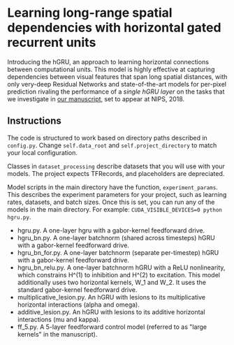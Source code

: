 # Learning long-range spatial dependencies with horizontal gated recurrent units

Introducing the hGRU, an approach to learning horizontal connections between computational units. This model is highly effective at capturing dependencies between visual features that span long spatial distances, with only very-deep Residual Networks and state-of-the-art models for per-pixel prediction rivaling the performance of a *single hGRU layer* on the tasks that we investigate in [our manuscript](https://arxiv.org/abs/1805.08315), set to appear at NIPS, 2018.

## Instructions
The code is structured to work based on directory paths described in `config.py`. Change `self.data_root` and `self.project_directory` to match your local configuration.

Classes in `dataset_processing` describe datasets that you will use with your models. The project expects TFRecords, and placeholders are depreciated.

Model scripts in the main directory have the function, `experiment_params`. This describes the experiment parameters for your project, such as learning rates, datasets, and batch sizes. Once this is set, you can run any of the models in the main directory. For example: `CUDA_VISIBLE_DEVICES=0 python hgru.py`.

- hgru.py. A one-layer hgru with a gabor-kernel feedforward drive.
- hgru_bn.py. A one-layer batchnorm (shared across timesteps) hGRU with a gabor-kernel feedforward drive.
- hgru_bn_for.py. A one-layer batchnorm (separate per-timestep) hGRU with a gabor-kernel feedforward drive.
- hgru_bn_relu.py. A one-layer batchnorm hGRU with a ReLU nonlinearity, which constrains H^(1) to inhibition and H^(2) to excitation. This model additionally uses two horizontal kernels, W_1 and W_2. It uses the standard gabor-kernel feedforward drive.
- multiplicative_lesion.py. An hGRU with lesions to its multiplicative horizontal interactions (alpha and omega).
- additive_lesion.py. An hGRU with lesions to its additive horizontal interactions (mu and kappa).
- ff_5.py. A 5-layer feedforward control model (referred to as "large kernels" in the manuscript).

